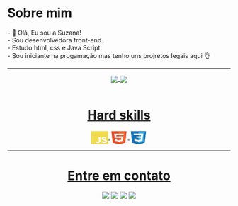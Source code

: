 

<h1>Sobre mim</h1>
- 👋 Olá, Eu sou a Suzana!<br>
- Sou desenvolvedora front-end.<br>
- Estudo html, css e Java Script.<br>
- Sou iniciante na progamação mas tenho uns projretos legais aqui 👌

 <hr>

<div align="center">
  <a href="https://github.com/suzana-s">
  <img 
       align="center"
       height="165"
       src="https://github-readme-stats.vercel.app/api/top-langs/?username=suzana-s&layout=compact&langs_count=7&theme=material-palenight"/>
    <img
       align="center"
       height="165"
       src="https://github-readme-stats.vercel.app/api?username=suzana-s&show_icons=true&theme=dracula&include_all_commits=true&count_private=true"
</div>

<div style="display: inline_block"><br>
  <h1>Hard skills</h1>
  <img align="center" alt="Suzana-Js" height="30" width="40" src="https://raw.githubusercontent.com/devicons/devicon/master/icons/javascript/javascript-plain.svg">
  <img align="center" alt="Suzana-HTML" height="30" width="40" src="https://raw.githubusercontent.com/devicons/devicon/master/icons/html5/html5-original.svg">
  <img align="center" alt="Suzana-CSS" height="30" width="40" src="https://raw.githubusercontent.com/devicons/devicon/master/icons/css3/css3-original.svg">
 
</div>

<hr>

<div>
  <h1>Entre em contato</h1>
  <a href="https://instagram.com/suzana.slls" target="_blank"><img src="https://img.shields.io/badge/-Instagram-%23E4405F?style=for-the-badge&logo=instagram&logoColor=white" target="_blank"></a>
  <a href = "mailto:suzanasales32@gmail.com"><img src="https://img.shields.io/badge/-Gmail-%23333?style=for-the-badge&logo=gmail&logoColor=white" target="_blank"></a>
  <a href="https://www.linkedin.com/in/suzana-sales-720366208/" target="_blank"><img src="https://img.shields.io/badge/-LinkedIn-%230077B5?style=for-the-badge&logo=linkedin&logoColor=white" target="_blank"></a> 
  <a href="https://api.whatsapp.com/send?phone=+5588996084819"><img src="https://img.shields.io/badge/WhatsApp-25D366?style=for-the-badge&logo=whatsapp&logoColor=white"></a>
 
</div>
  

